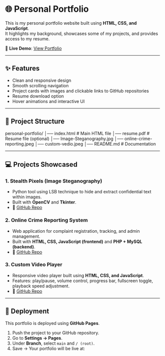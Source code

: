 # 🌐 Personal Portfolio

This is my personal portfolio website built using **HTML, CSS, and JavaScript**.  
It highlights my background, showcases some of my projects, and provides access to my resume.  

🔗 **Live Demo**: [View Portfolio](https://yuvang-24.github.io/personal-portfolio/)  

---

## ✨ Features
- Clean and responsive design  
- Smooth scrolling navigation  
- Project cards with images and clickable links to GitHub repositories  
- Resume download option  
- Hover animations and interactive UI  

---

## 📂 Project Structure
personal-portfolio/
│── index.html # Main HTML file
│── resume.pdf # Resume file (optional)
│── Image-Steganography.jpg
│── online-crime-reporting.jpeg
│── custom-vedio.jpeg
│── README.md # Documentation

---

## 💻 Projects Showcased
### 1. **Stealth Pixels (Image Steganography)**
- Python tool using LSB technique to hide and extract confidential text within images.  
- Built with **OpenCV** and **Tkinter**.  
- 🔗 [GitHub Repo](https://github.com/Yuvang-24/Image-Steganography)

### 2. **Online Crime Reporting System**
- Web application for complaint registration, tracking, and admin management.  
- Built with **HTML, CSS, JavaScript (frontend)** and **PHP + MySQL (backend)**.  
- 🔗 [GitHub Repo](https://github.com/your-username/project2)

### 3. **Custom Video Player**
- Responsive video player built using **HTML, CSS, and JavaScript**.  
- Features: play/pause, volume control, progress bar, fullscreen toggle, playback speed adjustment.  
- 🔗 [GitHub Repo](https://github.com/your-username/project3)

---

## 🚀 Deployment
This portfolio is deployed using **GitHub Pages**.

1. Push the project to your GitHub repository.  
2. Go to **Settings → Pages**.  
3. Under **Branch**, select `main` and `/ (root)`.  
4. Save → Your portfolio will be live at:  



